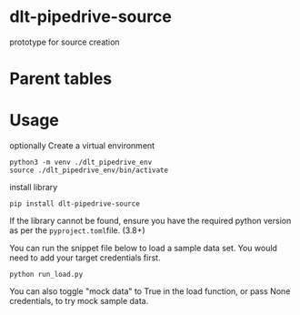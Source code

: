 # dlt-pipedrive-source

prototype for source creation


# Parent tables 



# Usage

optionally Create a virtual environment
```
python3 -m venv ./dlt_pipedrive_env
source ./dlt_pipedrive_env/bin/activate
```

install library

```pip install dlt-pipedrive-source```

If the library cannot be found, ensure you have the required python version as per the `pyproject.toml`file.
(3.8+)

You can run the snippet file below to load a sample data set. 
You would need to add your target credentials first.

```python run_load.py```

You can also toggle "mock data" to True in the load function, or pass None credentials, to try mock sample data.